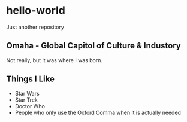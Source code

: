 # hello-world
Just another repository
## Omaha - Global Capitol of Culture & Industory
Not really, but it was where I was born.

## Things I Like
- Star Wars
- Star Trek
- Doctor Who
- People who only use the Oxford Comma when it is actually needed

